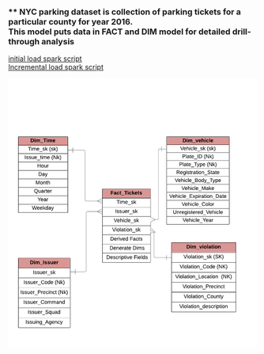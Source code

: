 ### ** NYC parking dataset is collection of parking tickets for a particular county for year 2016. <br> This model puts data in FACT and DIM model for detailed drill-through analysis 

[initial load spark script](inital_load.py)<br>
[Incremental load spark script](incremental_load.py)

![ER Model](NYCData_ER-model.png)

